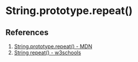 # String.prototype.repeat()

## References

1. [String.prototype.repeat() - MDN](https://developer.mozilla.org/en-US/docs/Web/JavaScript/Reference/Global_Objects/String/repeat)
2. [String repeat() - w3schools](https://www.w3schools.com/jsref/jsref_repeat.asp)